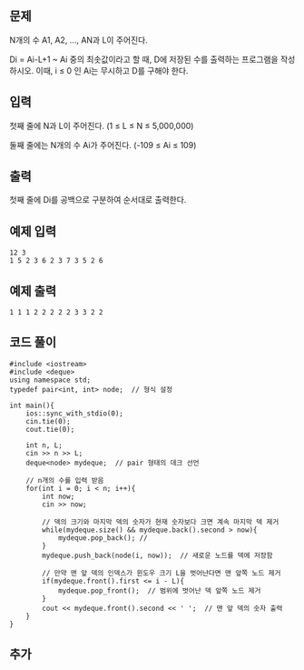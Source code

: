 ## 문제 
N개의 수 A1, A2, ..., AN과 L이 주어진다.

Di = Ai-L+1 ~ Ai 중의 최솟값이라고 할 때, D에 저장된 수를 출력하는 프로그램을 작성하시오. 이때, i ≤ 0 인 Ai는 무시하고 D를 구해야 한다.
## 입력
첫째 줄에 N과 L이 주어진다. (1 ≤ L ≤ N ≤ 5,000,000)

둘째 줄에는 N개의 수 Ai가 주어진다. (-109 ≤ Ai ≤ 109)
## 출력
첫째 줄에 Di를 공백으로 구분하여 순서대로 출력한다.
## 예제 입력 
```
12 3
1 5 2 3 6 2 3 7 3 5 2 6
```

## 예제 출력  
```
1 1 1 2 2 2 2 2 3 3 2 2
```
## 코드 풀이
```
#include <iostream>
#include <deque>
using namespace std;
typedef pair<int, int> node;  // 형식 설정

int main(){
    ios::sync_with_stdio(0);
    cin.tie(0);
    cout.tie(0);
    
    int n, L;
    cin >> n >> L;
    deque<node> mydeque;  // pair 형태의 데크 선언
    
    // n개의 수를 입력 받음
    for(int i = 0; i < n; i++){
        int now;
        cin >> now;
        
        // 덱의 크기와 마지막 덱의 숫자가 현재 숫자보다 크면 계속 마지막 덱 제거
        while(mydeque.size() && mydeque.back().second > now){
            mydeque.pop_back(); // 
        }
        mydeque.push_back(node(i, now));  // 새로운 노드를 덱에 저장함
        
        // 만약 맨 앞 덱의 인덱스가 윈도우 크기 L을 벗어난다면 맨 앞쪽 노드 제거
        if(mydeque.front().first <= i - L){  
            mydeque.pop_front();  // 범위에 벗어난 덱 앞쪽 노드 제거
        }
        cout << mydeque.front().second << ' ';  // 맨 앞 덱의 숫자 출력
    }
}
```
## 추가
